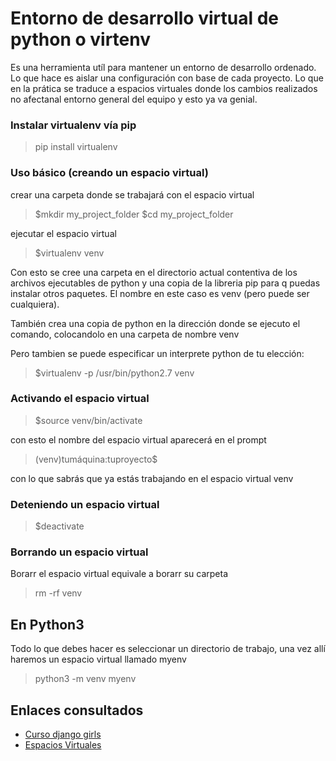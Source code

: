 Entorno de desarrollo virtual de python o virtenv
=================================================

Es una herramienta utíl para mantener un entorno de desarrollo ordenado. Lo que hace es aislar una configuración con base de cada proyecto. Lo que en la  prática se traduce a espacios virtuales donde los cambios realizados no afectanal entorno general del equipo y esto ya va genial.

### Instalar virtualenv vía pip

> pip install virtualenv

### Uso básico (creando un espacio virtual)
crear una carpeta donde se trabajará con el espacio virtual
> $mkdir my_project_folder
> $cd my_project_folder

ejecutar el espacio virtual
> $virtualenv venv

Con esto se cree una carpeta en el directorio actual contentiva de los archivos ejecutables de python y una copia de la libreria pip para q puedas instalar otros paquetes. El nombre en este caso es venv (pero puede ser cualquiera).

También crea una copia de python en la dirección donde se ejecuto el comando, colocandolo en una carpeta de nombre venv

Pero tambien se puede especificar un interprete python de tu elección:
> $virtualenv -p /usr/bin/python2.7 venv

### Activando el espacio virtual
> $source venv/bin/activate

con esto el nombre del espacio virtual aparecerá en el prompt
> (venv)tumáquina:tuproyecto$

con lo que sabrás que ya estás trabajando en el espacio virtual venv

### Deteniendo un espacio virtual
> $deactivate

### Borrando un espacio virtual
Borarr el espacio virtual equivale a borarr su carpeta
> rm -rf venv

## En Python3
Todo lo que debes hacer es seleccionar un directorio de trabajo, una vez allí haremos un espacio virtual llamado myenv

> python3 -m venv myenv



## Enlaces consultados

* [Curso django girls](https://djangogirls.org/)
* [Espacios Virtuales](http://docs.python-guide.org/en/latest/dev/virtualenvs/)


